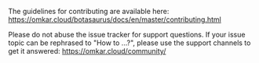 The guidelines for contributing are available here:
https://omkar.cloud/botasaurus/docs/en/master/contributing.html

Please do not abuse the issue tracker for support questions.
If your issue topic can be rephrased to "How to ...?", please use the
support channels to get it answered: https://omkar.cloud/community/
